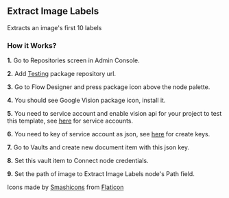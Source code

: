 ## Extract Image Labels

Extracts an image's first 10 labels

### How it Works?

**1.** Go to Repositories screen in Admin Console.

**2.** Add [Testing](https://packages.robomotion.io/testing) package repository url.

**3.** Go to Flow Designer and press package icon above the node palette.

**4.** You should see Google Vision package icon, install it.

**5.** You need to service account and enable vision api for your project to test this template, see [here](https://cloud.google.com/iam/docs/creating-managing-service-accounts) for service accounts.

**6.** You need to key of service account as json, see [here](https://cloud.google.com/iam/docs/creating-managing-service-account-keys#iam-service-account-keys-create-console) for create keys.

**7.** Go to Vaults and create new document item with this json key.

**8.** Set this vault item to Connect node credentials.

**9.** Set the path of image to Extract Image Labels node's Path field.


Icons made by [Smashicons](https://www.flaticon.com/authors/smashicons) from [Flaticon](https://www.flaticon.com/)
